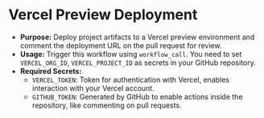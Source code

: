 # Vercel Preview Deployment

- **Purpose:** Deploy project artifacts to a Vercel preview environment and
  comment the deployment URL on the pull request for review.
- **Usage:** Trigger this workflow using `workflow_call`. You need to set
  `VERCEL_ORG_ID`, `VERCEL_PROJECT_ID` as secrets in your GitHub repository.
- **Required Secrets:**
  - `VERCEL_TOKEN`: Token for authentication with Vercel, enables interaction
    with your Vercel account.
  - `GITHUB_TOKEN`: Generated by GitHub to enable actions inside the repository,
    like commenting on pull requests.
